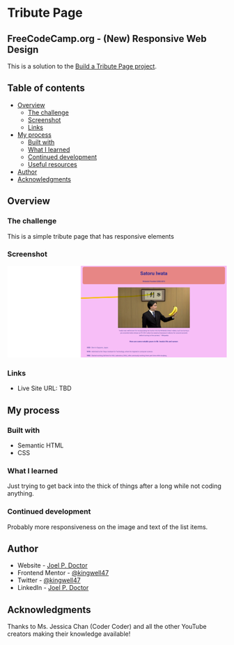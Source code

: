 # Tribute Page

## FreeCodeCamp.org - (New) Responsive Web Design

This is a solution to the [Build a Tribute Page project](https://www.freecodecamp.org/learn/2022/responsive-web-design/build-a-tribute-page-project/build-a-tribute-page).

## Table of contents

- [Overview](#overview)
  - [The challenge](#the-challenge)
  - [Screenshot](#screenshot)
  - [Links](#links)
- [My process](#my-process)
  - [Built with](#built-with)
  - [What I learned](#what-i-learned)
  - [Continued development](#continued-development)
  - [Useful resources](#useful-resources)
- [Author](#author)
- [Acknowledgments](#acknowledgments)

## Overview

### The challenge

This is a simple tribute page that has responsive elements

### Screenshot

![](./Screenshot.png)

### Links

- Live Site URL: TBD

## My process

### Built with

- Semantic HTML
- CSS

### What I learned

Just trying to get back into the thick of things after a long while not coding anything.

### Continued development

Probably more responsiveness on the image and text of the list items.

## Author

- Website - [Joel P. Doctor](https://joeldoctor.com/)
- Frontend Mentor - [@kingwell47](https://www.frontendmentor.io/profile/kingwell47)
- Twitter - [@kingwell47](https://www.twitter.com/kingwell47)
- LinkedIn - [Joel P. Doctor](https://www.linkedin.com/in/joel-d-05854919/)

## Acknowledgments

Thanks to Ms. Jessica Chan (Coder Coder) and all the other YouTube creators making their knowledge available!
